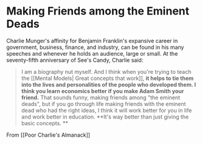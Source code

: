 # Making Friends among the Eminent Deads
Charlie Munger's affinity for Benjamin Franklin's expansive career in government, business, finance, and industry, can be found in his many speeches and whenever he holds an audience, large or small. At the seventy-fifth anniversary of See's Candy, Charlie said:

> I am a biography nut myself. And I think when you're trying to teach the [[Mental Models| Great concepts that work]], **it helps to tie them into the lives and personalities of the people who developed them. I think you learn economics better if you make Adam Smith your friend.** That sounds funny, making friends among "the eminent deads", but if you go through life making friends with the eminent dead who had the right ideas, I think it will work better for you in life and work better in education. **It's way better than just giving the basic concepts. **






From [[Poor Charlie's Almanack]]